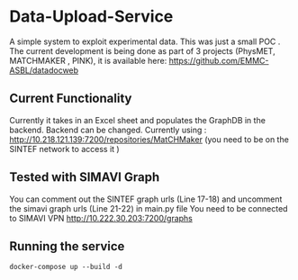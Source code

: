 # Data-Upload-Service

A simple system to exploit experimental data.
This was just a small POC . The current development is being done as part of 3 projects (PhysMET, MATCHMAKER , PINK), it is available here: https://github.com/EMMC-ASBL/datadocweb

## Current Functionality

Currently it takes in an Excel sheet and populates the GraphDB in the backend.
Backend can be changed.
Currently using : http://10.218.121.139:7200/repositories/MatCHMaker   (you need to be on the SINTEF network to access it )

## Tested with SIMAVI Graph
You can comment out the SINTEF graph urls (Line 17-18) and uncomment the simavi graph urls (Line 21-22) in main.py file
You need to be connected to SIMAVI VPN
http://10.222.30.203:7200/graphs

## Running the service

`docker-compose up --build -d`


